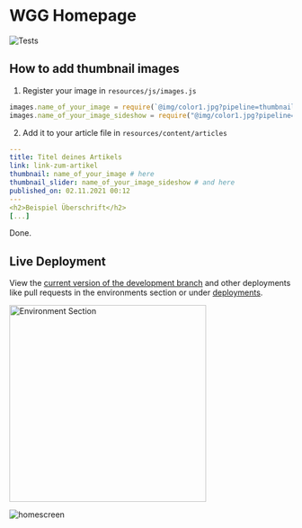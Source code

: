 # WGG Homepage

![Tests](https://github.com/Willibald-Gluck-Gymnasium/wgg-homepage/workflows/Tests/badge.svg)

## How to add thumbnail images

1. Register your image in `resources/js/images.js`

```js
images.name_of_your_image = require(`@img/color1.jpg?pipeline=thumbnail`)
images.name_of_your_image_sideshow = require("@img/color1.jpg?pipeline=slider")
```

2. Add it to your article file in `resources/content/articles`

```yml
---
title: Titel deines Artikels
link: link-zum-artikel
thumbnail: name_of_your_image # here
thumbnail_slider: name_of_your_image_sideshow # and here
published_on: 02.11.2021 00:12
---
<h2>Beispiel Überschrift</h2>
[...]
```

Done. 


## Live Deployment

View the [current version of the development branch](https://current-dev-version-rqm5kgi.alexanderhorner.com) and other deployments like pull requests in the environments section or under [deployments](https://github.com/Willibald-Gluck-Gymnasium/wgg-homepage/deployments).

<img src="https://i.postimg.cc/FH8HjyBZ/Screenshot-2021-11-13-at-16-32-51.png" alt="Environment Section" width="350"/>

![homescreen](https://github.com/Erdragh/Erdragh.github.io/raw/master/img/home.png)


